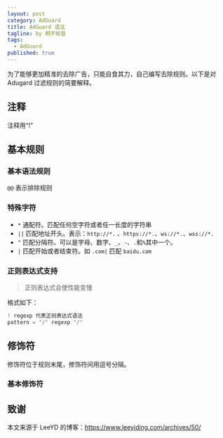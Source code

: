 ```yaml
---
layout: post
category: AdGuard
title: AdGuard 语法
tagline: by 明不知昔
tags: 
  - AdGuard
published: true
---
```


为了能够更加精准的去除广告，只能自食其力，自己编写去除规则。以下是对 Adugard 过滤规则的简要解释。

<!--more-->

## 注释

注释用“!”

## 基本规则

### 基本语法规则

`@@` 表示排除规则

### 特殊字符

- `*` 通配符。匹配任何空字符或者任一长度的字符串
- `||` 匹配地址开头。表示：`http://*.` 、`https://*.`、`ws://*.`、`wss://*.`
- `^` 匹配分隔符。可以是字母、数字、`_`、`-`、`.`和`%`其中一个。
- `|` 匹配开始或者结束符。如 `.com|` 匹配 `baidu.com`

### 正则表达式支持

> 正则表达式会使性能变慢

格式如下：

```javascript
! regexp 代表正则表达式语法
pattern = "/" regexp "/"
```

## 修饰符

修饰符位于规则末尾，修饰符间用逗号分隔。

### 基本修饰符



## 致谢

本文来源于 LeeYD 的博客：https://www.leeyiding.com/archives/50/